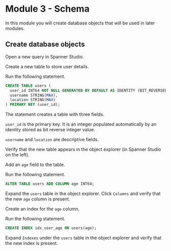 # Module 3 - Schema

In this module you will create database objects that will be used in later modules.

## Create database objects

Open a new query in Spanner Studio.

Create a new table to store user details.

Run the following statement.

```sql
CREATE TABLE users (
  user_id INT64 NOT NULL GENERATED BY DEFAULT AS IDENTITY (BIT_REVERSED_POSITIVE),
  username STRING(MAX),
  location STRING(MAX)
) PRIMARY KEY (user_id);
```

The statement creates a table with three fields.

`user_id` is the primary key. It is an integer populated automatically by an identity stored as bit reverse integer value.

`username` and `location` are descriptive fields.

Verify that the new table appears in the object explorer (in Spanner Studio on the left).

Add an `age` field to the table.

Run the following statement.

```sql
ALTER TABLE users ADD COLUMN age INT64;
```

Expand the `users` table in the object explorer. Click `Columns` and verify that the new `age` column is present.

Create an index for the `age` column.

Run the following statement.

```sql
CREATE INDEX idx_user_age ON users(age);
```

Expand `Indexes` under the `users` table in the object explorer and verify that the new index is present.
